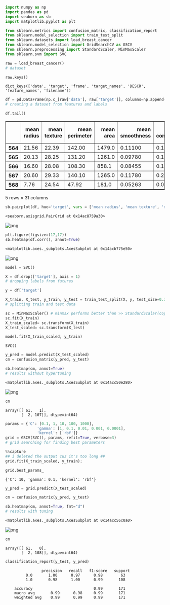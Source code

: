 ```python
import numpy as np 
import pandas as pd 
import seaborn as sb 
import matplotlib.pyplot as plt 

from sklearn.metrics import confusion_matrix, classification_report
from sklearn.model_selection import train_test_split
from sklearn.datasets import load_breast_cancer
from sklearn.model_selection import GridSearchCV as GSCV
from sklearn.preprocessing import StandardScaler, MinMaxScaler
from sklearn.svm import SVC
```


```python
raw = load_breast_cancer()
# dataset
```


```python
raw.keys()
```




    dict_keys(['data', 'target', 'frame', 'target_names', 'DESCR', 'feature_names', 'filename'])




```python
df = pd.DataFrame(np.c_[raw['data'], raw['target']], columns=np.append(raw['feature_names'], ['target']))
# creating a dataset from features and labels
```


```python
df.tail()
```




<div>
<style scoped>
    .dataframe tbody tr th:only-of-type {
        vertical-align: middle;
    }

    .dataframe tbody tr th {
        vertical-align: top;
    }

    .dataframe thead th {
        text-align: right;
    }
</style>
<table border="1" class="dataframe">
  <thead>
    <tr style="text-align: right;">
      <th></th>
      <th>mean radius</th>
      <th>mean texture</th>
      <th>mean perimeter</th>
      <th>mean area</th>
      <th>mean smoothness</th>
      <th>mean compactness</th>
      <th>mean concavity</th>
      <th>mean concave points</th>
      <th>mean symmetry</th>
      <th>mean fractal dimension</th>
      <th>...</th>
      <th>worst texture</th>
      <th>worst perimeter</th>
      <th>worst area</th>
      <th>worst smoothness</th>
      <th>worst compactness</th>
      <th>worst concavity</th>
      <th>worst concave points</th>
      <th>worst symmetry</th>
      <th>worst fractal dimension</th>
      <th>target</th>
    </tr>
  </thead>
  <tbody>
    <tr>
      <th>564</th>
      <td>21.56</td>
      <td>22.39</td>
      <td>142.00</td>
      <td>1479.0</td>
      <td>0.11100</td>
      <td>0.11590</td>
      <td>0.24390</td>
      <td>0.13890</td>
      <td>0.1726</td>
      <td>0.05623</td>
      <td>...</td>
      <td>26.40</td>
      <td>166.10</td>
      <td>2027.0</td>
      <td>0.14100</td>
      <td>0.21130</td>
      <td>0.4107</td>
      <td>0.2216</td>
      <td>0.2060</td>
      <td>0.07115</td>
      <td>0.0</td>
    </tr>
    <tr>
      <th>565</th>
      <td>20.13</td>
      <td>28.25</td>
      <td>131.20</td>
      <td>1261.0</td>
      <td>0.09780</td>
      <td>0.10340</td>
      <td>0.14400</td>
      <td>0.09791</td>
      <td>0.1752</td>
      <td>0.05533</td>
      <td>...</td>
      <td>38.25</td>
      <td>155.00</td>
      <td>1731.0</td>
      <td>0.11660</td>
      <td>0.19220</td>
      <td>0.3215</td>
      <td>0.1628</td>
      <td>0.2572</td>
      <td>0.06637</td>
      <td>0.0</td>
    </tr>
    <tr>
      <th>566</th>
      <td>16.60</td>
      <td>28.08</td>
      <td>108.30</td>
      <td>858.1</td>
      <td>0.08455</td>
      <td>0.10230</td>
      <td>0.09251</td>
      <td>0.05302</td>
      <td>0.1590</td>
      <td>0.05648</td>
      <td>...</td>
      <td>34.12</td>
      <td>126.70</td>
      <td>1124.0</td>
      <td>0.11390</td>
      <td>0.30940</td>
      <td>0.3403</td>
      <td>0.1418</td>
      <td>0.2218</td>
      <td>0.07820</td>
      <td>0.0</td>
    </tr>
    <tr>
      <th>567</th>
      <td>20.60</td>
      <td>29.33</td>
      <td>140.10</td>
      <td>1265.0</td>
      <td>0.11780</td>
      <td>0.27700</td>
      <td>0.35140</td>
      <td>0.15200</td>
      <td>0.2397</td>
      <td>0.07016</td>
      <td>...</td>
      <td>39.42</td>
      <td>184.60</td>
      <td>1821.0</td>
      <td>0.16500</td>
      <td>0.86810</td>
      <td>0.9387</td>
      <td>0.2650</td>
      <td>0.4087</td>
      <td>0.12400</td>
      <td>0.0</td>
    </tr>
    <tr>
      <th>568</th>
      <td>7.76</td>
      <td>24.54</td>
      <td>47.92</td>
      <td>181.0</td>
      <td>0.05263</td>
      <td>0.04362</td>
      <td>0.00000</td>
      <td>0.00000</td>
      <td>0.1587</td>
      <td>0.05884</td>
      <td>...</td>
      <td>30.37</td>
      <td>59.16</td>
      <td>268.6</td>
      <td>0.08996</td>
      <td>0.06444</td>
      <td>0.0000</td>
      <td>0.0000</td>
      <td>0.2871</td>
      <td>0.07039</td>
      <td>1.0</td>
    </tr>
  </tbody>
</table>
<p>5 rows × 31 columns</p>
</div>




```python
sb.pairplot(df, hue='target', vars = ['mean radius', 'mean texture', 'mean perimeter', 'mean area', 'mean smoothness'])
```




    <seaborn.axisgrid.PairGrid at 0x14ac8759a30>




![png](output_5_1.png)



```python
plt.figure(figsize=(17,17))
sb.heatmap(df.corr(), annot=True)
```




    <matplotlib.axes._subplots.AxesSubplot at 0x14acb775e50>




![png](output_6_1.png)



```python
model = SVC()
```


```python
X = df.drop(['target'], axis = 1)
# dropping labels from futures
```


```python
y = df['target']
```


```python
X_train, X_test, y_train, y_test = train_test_split(X, y, test_size=0.3, random_state= 42)
# splitting train and test data
```


```python
sc = MinMaxScaler() # minmax performs better than >> StandardScalar(copy=True, with_mean=True, with_std=True)
sc.fit(X_train)
X_train_scaled= sc.transform(X_train)
X_test_scaled= sc.transform(X_test)
```


```python
model.fit(X_train_scaled, y_train)
```




    SVC()




```python
y_pred = model.predict(X_test_scaled)
cm = confusion_matrix(y_pred, y_test)
```


```python
sb.heatmap(cm, annot=True)
# results without hypertuning
```




    <matplotlib.axes._subplots.AxesSubplot at 0x14acc50e280>




![png](output_14_1.png)



```python
cm
```




    array([[ 61,   1],
           [  2, 107]], dtype=int64)




```python
params = {'C': [0.1, 1, 10, 100, 1000],  
              'gamma': [1, 0.1, 0.01, 0.001, 0.0001], 
              'kernel': ['rbf']}  
grid = GSCV(SVC(), params, refit=True, verbose=3)
# grid searching for finding best parameters
```


```python
%%capture  
## i deleted the output cuz it's too long ##
grid.fit(X_train_scaled, y_train);
```


```python
grid.best_params_
```




    {'C': 10, 'gamma': 0.1, 'kernel': 'rbf'}




```python
y_pred = grid.predict(X_test_scaled)
```


```python
cm = confusion_matrix(y_pred, y_test)
```


```python
sb.heatmap(cm, annot=True, fmt="d")
# results with tuning
```




    <matplotlib.axes._subplots.AxesSubplot at 0x14acc56c0a0>




![png](output_21_1.png)



```python
cm
```




    array([[ 61,   0],
           [  2, 108]], dtype=int64)




```python
classification_report(y_test, y_pred)
```




                    precision   recall   f1-score   support
             0.0       1.00      0.97      0.98        63
             1.0       0.98      1.00      0.99       108
             
        accuracy                           0.99       171               
        macro avg       0.99      0.98     0.99       171
        weighted avg    0.99      0.99     0.99       171
             




```python

